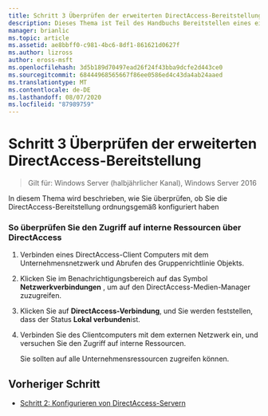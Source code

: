 ```yaml
---
title: Schritt 3 Überprüfen der erweiterten DirectAccess-Bereitstellung
description: Dieses Thema ist Teil des Handbuchs Bereitstellen eines einzelnen DirectAccess-Servers mit erweiterten Einstellungen für Windows Server 2016.
manager: brianlic
ms.topic: article
ms.assetid: ae8bbff0-c981-4bc6-8df1-861621d0627f
ms.author: lizross
author: eross-msft
ms.openlocfilehash: 3d5b189d70497ead26f24f43bba9dcfe2d443ce0
ms.sourcegitcommit: 68444968565667f86ee0586ed4c43da4ab24aaed
ms.translationtype: MT
ms.contentlocale: de-DE
ms.lasthandoff: 08/07/2020
ms.locfileid: "87989759"
---
```

# <a name="step-3-verify-the-advanced-directaccess-deployment"></a>Schritt 3 Überprüfen der erweiterten DirectAccess-Bereitstellung

>Gilt für: Windows Server (halbjährlicher Kanal), Windows Server 2016

In diesem Thema wird beschrieben, wie Sie überprüfen, ob Sie die DirectAccess-Bereitstellung ordnungsgemäß konfiguriert haben

### <a name="to-verify-access-to-internal-resources-through-directaccess"></a>So überprüfen Sie den Zugriff auf interne Ressourcen über DirectAccess

1.  Verbinden eines DirectAccess-Client Computers mit dem Unternehmensnetzwerk und Abrufen des Gruppenrichtlinie Objekts.

2.  Klicken Sie im Benachrichtigungsbereich auf das Symbol **Netzwerkverbindungen** , um auf den DirectAccess-Medien-Manager zuzugreifen.

3.  Klicken Sie auf **DirectAccess-Verbindung**, und Sie werden feststellen, dass der Status **Lokal verbunden**ist.

4.  Verbinden Sie des Clientcomputers mit dem externen Netzwerk ein, und versuchen Sie den Zugriff auf interne Ressourcen.

    Sie sollten auf alle Unternehmensressourcen zugreifen können.

## <a name="previous-step"></a><a name="BKMK_Links"></a>Vorheriger Schritt

-   [Schritt 2: Konfigurieren von DirectAccess-Servern](./da-adv-configure-s2-servers.md)